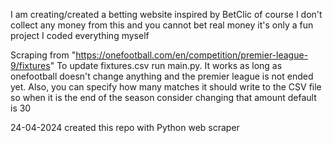 I am creating/created a betting website inspired by BetClic of course I don't collect any money from this and you cannot bet real money it's only a fun project
I coded everything myself 

Scraping from "https://onefootball.com/en/competition/premier-league-9/fixtures"
To update fixtures.csv run main.py. It works as long as onefootball doesn't change anything and the premier league is not ended yet. Also, you can specify how many matches it should write to the CSV file so when it is the end of the season consider changing that amount default is 30

24-04-2024 created this repo with Python web scraper
